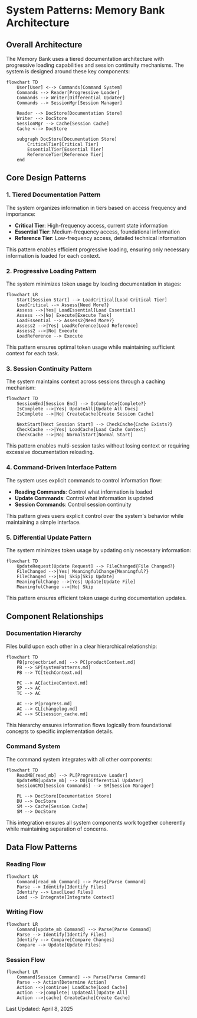 # System Patterns: Memory Bank Architecture

## Overall Architecture
The Memory Bank uses a tiered documentation architecture with progressive loading capabilities and session continuity mechanisms. The system is designed around these key components:

```
flowchart TD
    User[User] <--> Commands[Command System]
    Commands --> Reader[Progressive Loader]
    Commands --> Writer[Differential Updater]
    Commands --> SessionMgr[Session Manager]
    
    Reader --> DocStore[Documentation Store]
    Writer --> DocStore
    SessionMgr --> Cache[Session Cache]
    Cache <--> DocStore
    
    subgraph DocStore[Documentation Store]
        CriticalTier[Critical Tier]
        EssentialTier[Essential Tier]
        ReferenceTier[Reference Tier]
    end
```

## Core Design Patterns

### 1. Tiered Documentation Pattern
The system organizes information in tiers based on access frequency and importance:

- **Critical Tier**: High-frequency access, current state information
- **Essential Tier**: Medium-frequency access, foundational information
- **Reference Tier**: Low-frequency access, detailed technical information

This pattern enables efficient progressive loading, ensuring only necessary information is loaded for each context.

### 2. Progressive Loading Pattern
The system minimizes token usage by loading documentation in stages:

```
flowchart LR
    Start[Session Start] --> LoadCritical[Load Critical Tier]
    LoadCritical --> Assess{Need More?}
    Assess -->|Yes| LoadEssential[Load Essential]
    Assess -->|No| Execute[Execute Task]
    LoadEssential --> Assess2{Need More?}
    Assess2 -->|Yes| LoadReference[Load Reference]
    Assess2 -->|No| Execute
    LoadReference --> Execute
```

This pattern ensures optimal token usage while maintaining sufficient context for each task.

### 3. Session Continuity Pattern
The system maintains context across sessions through a caching mechanism:

```
flowchart TD
    SessionEnd[Session End] --> IsComplete{Complete?}
    IsComplete -->|Yes| UpdateAll[Update All Docs]
    IsComplete -->|No| CreateCache[Create Session Cache]
    
    NextStart[Next Session Start] --> CheckCache{Cache Exists?}
    CheckCache -->|Yes| LoadCache[Load Cache Context]
    CheckCache -->|No| NormalStart[Normal Start]
```

This pattern enables multi-session tasks without losing context or requiring excessive documentation reloading.

### 4. Command-Driven Interface Pattern
The system uses explicit commands to control information flow:

- **Reading Commands**: Control what information is loaded
- **Update Commands**: Control what information is updated
- **Session Commands**: Control session continuity

This pattern gives users explicit control over the system's behavior while maintaining a simple interface.

### 5. Differential Update Pattern
The system minimizes token usage by updating only necessary information:

```
flowchart TD
    UpdateRequest[Update Request] --> FileChanged{File Changed?}
    FileChanged -->|Yes| MeaningfulChange{Meaningful?}
    FileChanged -->|No| Skip[Skip Update]
    MeaningfulChange -->|Yes| Update[Update File]
    MeaningfulChange -->|No| Skip
```

This pattern ensures efficient token usage during documentation updates.

## Component Relationships

### Documentation Hierarchy
Files build upon each other in a clear hierarchical relationship:

```
flowchart TD
    PB[projectbrief.md] --> PC[productContext.md]
    PB --> SP[systemPatterns.md]
    PB --> TC[techContext.md]
    
    PC --> AC[activeContext.md]
    SP --> AC
    TC --> AC
    
    AC --> P[progress.md]
    AC --> CL[changelog.md]
    AC --> SC[session_cache.md]
```

This hierarchy ensures information flows logically from foundational concepts to specific implementation details.

### Command System
The command system integrates with all other components:

```
flowchart TD
    ReadMB[read_mb] --> PL[Progressive Loader]
    UpdateMB[update_mb] --> DU[Differential Updater]
    SessionCMD[Session Commands] --> SM[Session Manager]
    
    PL --> DocStore[Documentation Store]
    DU --> DocStore
    SM --> Cache[Session Cache]
    SM --> DocStore
```

This integration ensures all system components work together coherently while maintaining separation of concerns.

## Data Flow Patterns

### Reading Flow
```
flowchart LR
    Command[read_mb Command] --> Parse[Parse Command]
    Parse --> Identify[Identify Files]
    Identify --> Load[Load Files]
    Load --> Integrate[Integrate Context]
```

### Writing Flow
```
flowchart LR
    Command[update_mb Command] --> Parse[Parse Command]
    Parse --> Identify[Identify Files]
    Identify --> Compare[Compare Changes]
    Compare --> Update[Update Files]
```

### Session Flow
```
flowchart LR
    Command[Session Command] --> Parse[Parse Command]
    Parse --> Action[Determine Action]
    Action -->|continue| LoadCache[Load Cache]
    Action -->|complete| UpdateAll[Update All]
    Action -->|cache| CreateCache[Create Cache]
```

Last Updated: April 8, 2025